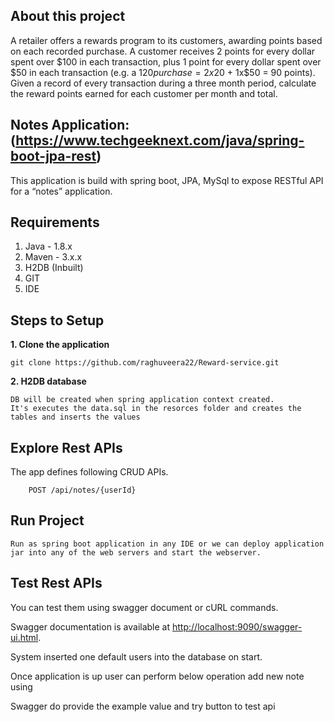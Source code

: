 ## About this project
A retailer offers a rewards program to its customers, awarding points based on each recorded purchase.
A customer receives 2 points for every dollar spent over $100 in each transaction, plus 1 point for every dollar spent over $50 in each transaction
(e.g. a $120 purchase = 2x$20 + 1x$50 = 90 points).
Given a record of every transaction during a three month period, calculate the reward points earned for each customer per month and total.

## Notes Application: (https://www.techgeeknext.com/java/spring-boot-jpa-rest)
This application is build with spring boot, JPA, MySql to expose RESTful API for a “notes” application.

## Requirements
1. Java - 1.8.x
2. Maven - 3.x.x
3. H2DB (Inbuilt)
4. GIT
5. IDE 

## Steps to Setup
**1. Clone the application**

```
git clone https://github.com/raghuveera22/Reward-service.git
```
**2. H2DB database**
```
DB will be created when spring application context created.
It's executes the data.sql in the resorces folder and creates the tables and inserts the values
```

## Explore Rest APIs
The app defines following CRUD APIs.
```    
    POST /api/notes/{userId}   

```
## Run Project
```
Run as spring boot application in any IDE or we can deploy application jar into any of the web servers and start the webserver.

```

## Test Rest APIs

You can test them using swagger document or cURL commands.

Swagger documentation is available at <http://localhost:9090/swagger-ui.html>.

System inserted one default users into the database on start.

Once application is up user can perform below operation add new note using
 
Swagger do provide the example value and try button to test api

